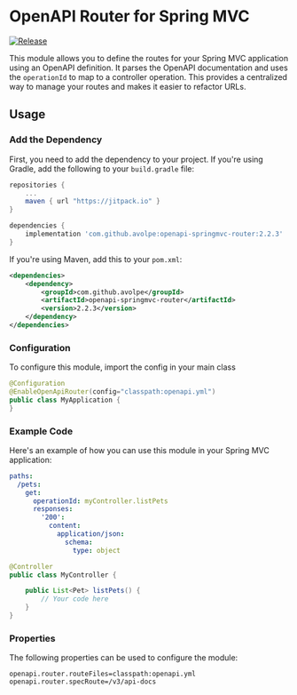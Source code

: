 # OpenAPI Router for Spring MVC

[![Release](https://jitpack.io/v/avolpe/openapi-springmvc-router.svg)](https://jitpack.io/#avolpe/openapi-springmvc-router)

This module allows you to define the routes for your Spring MVC application using an OpenAPI definition. It parses the OpenAPI documentation and uses the `operationId` to map to a controller operation. This provides a centralized way to manage your routes and makes it easier to refactor URLs.

## Usage

### Add the Dependency

First, you need to add the dependency to your project. If you're using Gradle, add the following to your `build.gradle` file:

```groovy
repositories {
    ...
    maven { url "https://jitpack.io" }
}

dependencies {
    implementation 'com.github.avolpe:openapi-springmvc-router:2.2.3'
}
```

If you're using Maven, add this to your `pom.xml`:

```xml
<dependencies>
    <dependency>
        <groupId>com.github.avolpe</groupId>
        <artifactId>openapi-springmvc-router</artifactId>
        <version>2.2.3</version>
    </dependency>
</dependencies>
```

### Configuration

To configure this module, import the config in your main class

```java
@Configuration
@EnableOpenApiRouter(config="classpath:openapi.yml")
public class MyApplication {
}
```

### Example Code

Here's an example of how you can use this module in your Spring MVC application:

```yaml
paths:
  /pets:
    get:
      operationId: myController.listPets
      responses:
        '200':
          content:
            application/json:
              schema:
                type: object
```

```java
@Controller
public class MyController {

    public List<Pet> listPets() {
        // Your code here
    }
}
```

### Properties

The following properties can be used to configure the module:

```properties
openapi.router.routeFiles=classpath:openapi.yml
openapi.router.specRoute=/v3/api-docs
```
